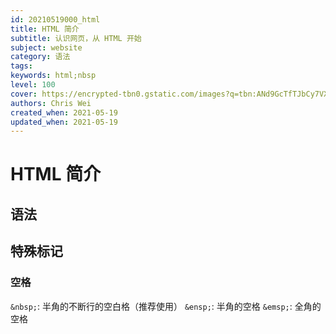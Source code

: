 ```yaml
---
id: 20210519000_html
title: HTML 简介
subtitle: 认识网页，从 HTML 开始
subject: website
category: 语法
tags: 
keywords: html;nbsp
level: 100
cover: https://encrypted-tbn0.gstatic.com/images?q=tbn:ANd9GcTfTJbCy7VX-N3jjgHiX0AVNwOJEOMZzIfKyw&usqp=CAU
authors: Chris Wei
created_when: 2021-05-19
updated_when: 2021-05-19
---
```


# HTML 简介

## 语法

## 特殊标记

### 空格

`&nbsp;`: 半角的不断行的空白格（推荐使用）
`&ensp;`: 半角的空格
`&emsp;`: 全角的空格
